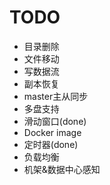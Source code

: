 TODO
========
* 目录删除
* 文件移动
* 写数据流
* 副本恢复
* master主从同步
* 多盘支持
* 滑动窗口(done)
* Docker image
* 定时器(done)
* 负载均衡
* 机架&数据中心感知
